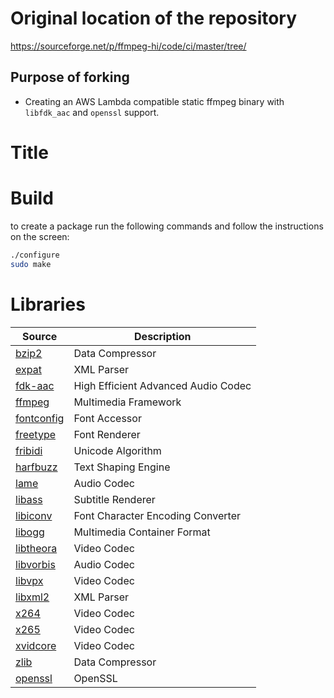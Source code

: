 # Original location of the repository

https://sourceforge.net/p/ffmpeg-hi/code/ci/master/tree/

## Purpose of forking

* Creating an AWS Lambda compatible static ffmpeg binary with `libfdk_aac` and `openssl` support.

# Title

# Build

to create a package run the following commands and follow the instructions on the screen:
```sh
./configure
sudo make
```

# Libraries

| Source                                   | Description                         |
| ---------------------------------------- | ----------------------------------- |
| [bzip2](http://www.bzip.org/downloads.html) | Data Compressor                     |
| [expat](https://sourceforge.net/projects/expat/files/expat/) | XML Parser                          |
| [fdk-aac](https://sourceforge.net/projects/opencore-amr/files/fdk-aac/) | High Efficient Advanced Audio Codec |
| [ffmpeg](http://ffmpeg.org/download.html#releases) | Multimedia Framework                |
| [fontconfig](https://www.freedesktop.org/software/fontconfig/release/) | Font Accessor                       |
| [freetype](https://sourceforge.net/projects/freetype/files/freetype2/) | Font Renderer                       |
| [fribidi](https://fribidi.org/download/) | Unicode Algorithm                   |
| [harfbuzz](https://www.freedesktop.org/software/harfbuzz/release/) | Text Shaping Engine                 |
| [lame](https://sourceforge.net/projects/lame/files/lame/) | Audio Codec                         |
| [libass](https://github.com/libass/libass/releases) | Subtitle Renderer                   |
| [libiconv](https://ftp.gnu.org/pub/gnu/libiconv/) | Font Character Encoding Converter   |
| [libogg](https://www.xiph.org/downloads/) | Multimedia Container Format         |
| [libtheora](https://www.xiph.org/downloads/) | Video Codec                         |
| [libvorbis](https://www.xiph.org/downloads/) | Audio Codec                         |
| [libvpx](http://downloads.webmproject.org/releases/webm/index.html) | Video Codec                         |
| [libxml2](ftp://xmlsoft.org/libxml2/)    | XML Parser                          |
| [x264](ftp://ftp.videolan.org/pub/x264/snapshots) | Video Codec                         |
| [x265](https://bitbucket.org/multicoreware/x265/downloads/?tab=tags) | Video Codec                         |
| [xvidcore](https://labs.xvid.com/source/) | Video Codec                         |
| [zlib](https://sourceforge.net/projects/libpng/files/zlib/) | Data Compressor                     |
| [openssl](https://www.openssl.org/) | OpenSSL |
